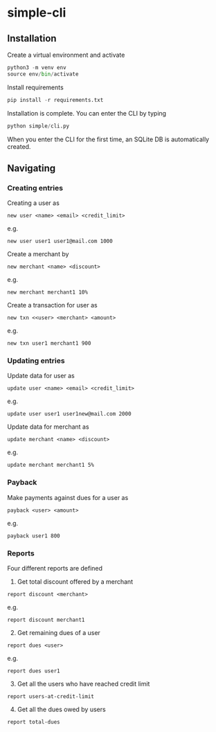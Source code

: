 # simple-cli

## Installation
Create a virtual environment and activate
```python
python3 -m venv env
source env/bin/activate
```
Install requirements
```python
pip install -r requirements.txt
```
Installation is complete. You can enter the CLI by typing
```python
python simple/cli.py
```
When you enter the CLI for the first time, an SQLite DB is automatically created.

## Navigating
### Creating entries
Creating a user as
```
new user <name> <email> <credit_limit>
```
e.g.
```
new user user1 user1@mail.com 1000
```

Create a merchant by
```
new merchant <name> <discount>
```
e.g.
```
new merchant merchant1 10%
```
Create a transaction for user as
```
new txn <<user> <merchant> <amount>
```
e.g.
```
new txn user1 merchant1 900
```

### Updating entries
Update data for user as
```
update user <name> <email> <credit_limit>
```
e.g.
```
update user user1 user1new@mail.com 2000
```
Update data for merchant as
```
update merchant <name> <discount>
```
e.g.
```
update merchant merchant1 5%
```

### Payback
Make payments against dues for a user as
```
payback <user> <amount>
```
e.g.
```
payback user1 800
```

### Reports
Four different reports are defined

1. Get total discount offered by a merchant
```
report discount <merchant>
```
e.g.
```
report discount merchant1
```
2. Get remaining dues of a user
```
report dues <user>
```
e.g.
```
report dues user1
```
3. Get all the users who have reached credit limit
```
report users-at-credit-limit
```
4. Get all the dues owed by users
```
report total-dues
```